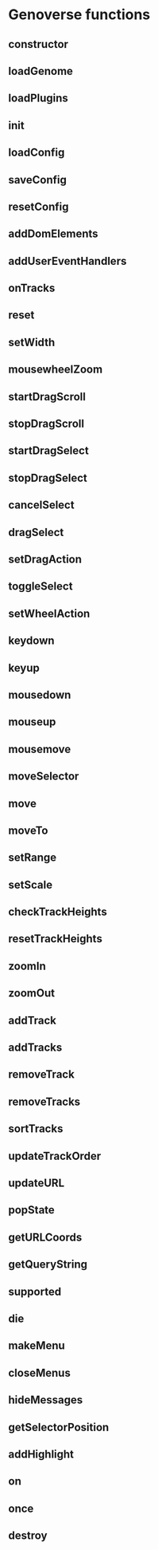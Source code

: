 # Genoverse functions

## constructor
## loadGenome
## loadPlugins
## init
## loadConfig
## saveConfig
## resetConfig
## addDomElements
## addUserEventHandlers
## onTracks
## reset
## setWidth
## mousewheelZoom
## startDragScroll
## stopDragScroll
## startDragSelect
## stopDragSelect
## cancelSelect
## dragSelect
## setDragAction
## toggleSelect
## setWheelAction
## keydown
## keyup
## mousedown
## mouseup
## mousemove
## moveSelector
## move
## moveTo
## setRange
## setScale
## checkTrackHeights
## resetTrackHeights
## zoomIn
## zoomOut
## addTrack
## addTracks
## removeTrack
## removeTracks
## sortTracks
## updateTrackOrder
## updateURL
## popState
## getURLCoords
## getQueryString
## supported
## die
## makeMenu
## closeMenus
## hideMessages
## getSelectorPosition
## addHighlight
## on
## once
## destroy

